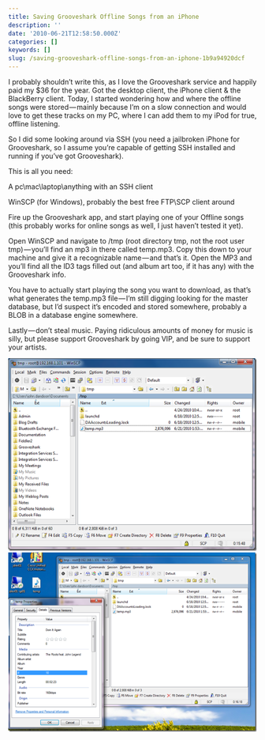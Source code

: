 ```yaml
---
title: Saving Grooveshark Offline Songs from an iPhone
description: ''
date: '2010-06-21T12:58:50.000Z'
categories: []
keywords: []
slug: /saving-grooveshark-offline-songs-from-an-iphone-1b9a94920dcf
---
```


I probably shouldn’t write this, as I love the Grooveshark service and happily paid my $36 for the year. Got the desktop client, the iPhone client & the BlackBerry client. Today, I started wondering how and where the offline songs were stored — mainly because I’m on a slow connection and would love to get these tracks on my PC, where I can add them to my iPod for true, offline listening.

So I did some looking around via SSH (you need a jailbroken iPhone for Grooveshark, so I assume you’re capable of getting SSH installed and running if you’ve got Grooveshark).

This is all you need:

A pc\\mac\\laptop\\anything with an SSH client

WinSCP (for Windows), probably the best free FTP\\SCP client around

Fire up the Grooveshark app, and start playing one of your Offline songs (this probably works for online songs as well, I just haven’t tested it yet).

Open WinSCP and navigate to /tmp (root directory tmp, not the root user tmp) — you’ll find an mp3 in there called temp.mp3. Copy this down to your machine and give it a recognizable name — and that’s it. Open the MP3 and you’ll find all the ID3 tags filled out (and album art too, if it has any) with the Grooveshark info.

You have to actually start playing the song you want to download, as that’s what generates the temp.mp3 file — I’m still digging looking for the master database, but I’d suspect it’s encoded and stored somewhere, probably a BLOB in a database engine somewhere.

Lastly — don’t steal music. Paying ridiculous amounts of money for music is silly, but please support Grooveshark by going VIP, and be sure to support your artists.

![image](/img/0_aeD-pXo1Ncj4Ze7c.png)
![image](/img/0_S59RlDhYJV-6__xf.png)
